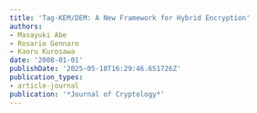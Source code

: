 ```yaml
---
title: 'Tag-KEM/DEM: A New Framework for Hybrid Encryption'
authors:
- Masayuki Abe
- Rosario Gennaro
- Kaoru Kurosawa
date: '2008-01-01'
publishDate: '2025-05-18T16:29:46.651726Z'
publication_types:
- article-journal
publication: '*Journal of Cryptology*'
---
```


